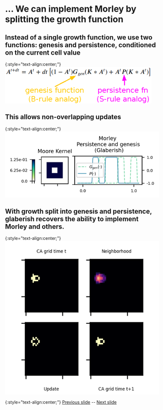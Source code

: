 # ... We can implement Morley by splitting the growth function

## Instead of a single growth function, we use two functions: genesis and persistence, conditioned on the current cell value

{:style="text-align:center;"}
![glaberish equation](https://raw.githubusercontent.com/riveSunder/yuca_docs/master/assets/equations/glaberish_annotated.png)

## This allows non-overlapping updates

{:style="text-align:center;"}
![Morley genesis function in glaberish](https://raw.githubusercontent.com/riveSunder/yuca_docs/master/assets/glaberish/morley_in_glaberish.png)

## With growth split into genesis and persistence, glaberish recovers the ability to implement Morley and others. 

{:style="text-align:center;"}
![Morley puffer in glaberish (works)](https://raw.githubusercontent.com/riveSunder/yuca_docs/master/assets/glaberish/morley_puffer_glaberish.gif)

{:style="text-align:center;"}
[Previous slide](https://rivesunder.github.io/yuca_docs/g_slide_006) -- [Next slide](https://rivesunder.github.io/yuca_docs/g_slide_008)
